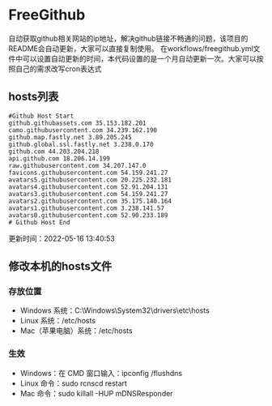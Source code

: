 # FreeGithub
自动获取github相关网站的ip地址，解决github链接不畅通的问题，该项目的README会自动更新，大家可以直接复制使用。
在workflows/freegithub.yml文件中可以设置自动更新的时间，本代码设置的是一个月自动更新一次。大家可以按照自己的需求改写cron表达式

## hosts列表
```base
#Github Host Start
github.githubassets.com 35.153.182.201
camo.githubusercontent.com 34.239.162.190
github.map.fastly.net 3.89.205.245
github.global.ssl.fastly.net 3.238.0.170
github.com 44.203.204.218
api.github.com 18.206.14.199
raw.githubusercontent.com 34.207.147.0
favicons.githubusercontent.com 54.159.241.27
avatars5.githubusercontent.com 20.225.232.181
avatars4.githubusercontent.com 52.91.204.131
avatars3.githubusercontent.com 54.159.241.27
avatars2.githubusercontent.com 35.175.140.164
avatars1.githubusercontent.com 3.238.141.57
avatars0.githubusercontent.com 52.90.233.189
# Github Host End
```

更新时间：2022-05-16 13:40:53

## 修改本机的hosts文件
### 存放位置
* Windows 系统：C:\Windows\System32\drivers\etc\hosts
* Linux 系统：/etc/hosts
* Mac（苹果电脑）系统：/etc/hosts

### 生效
* Windows：在 CMD 窗口输入：ipconfig /flushdns
* Linux 命令：sudo rcnscd restart
* Mac 命令：sudo killall -HUP mDNSResponder